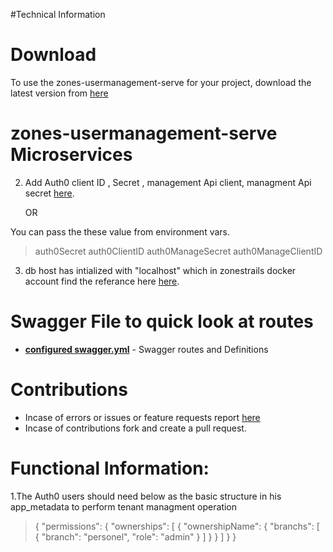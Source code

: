 #Technical Information

# Download

To use the zones-usermanagement-serve for your project, download the latest version from [here](https://github.com/sysgain/zones-usermanagement-serve/tree/ownership-serve)

# zones-usermanagement-serve Microservices


2. Add Auth0 client ID , Secret , management Api client, managment Api secret [here](https://github.com/sysgain/zones-usermanagement-serve/blob/ownership-serve/config/config.js). 
      
      OR 
  
  You can pass the these value from environment vars.

  > auth0Secret 
  > auth0ClientID
  > auth0ManageSecret
  > auth0ManageClientID

3. db host has intialized with  "localhost" which in zonestrails docker account find the referance here [here](https://github.com/sysgain/zones-usermanagement-serve/blob/ownership-serve/config/config.js). 




# Swagger File to quick look at routes
* [__configured swagger.yml__](https://github.com/sysgain/zones-usermanagement-serve/blob/ownership-serve/api/swagger/swagger.yaml) - Swagger routes and Definitions

# Contributions

* Incase of errors or issues or feature requests report [here](https://github.com/umar4sap/zones-usermanagement-serve/issues)
* Incase of contributions fork and create a pull request.


# Functional Information:

1.The Auth0 users should need below as the basic structure in his app_metadata to perform tenant managment operation
>{
  "permissions": {
    "ownerships": [
      {
        "ownershipName": {
          "branchs": [
            {
              "branch": "personel",
              "role": "admin"
            }
          ]
        }
      }
    ]
  }
>}

<!-- #Rules
OwnershipANIZATIONS:

![create ownerships](https://github.com/sysgain/zones-usermanagement-serve/blob/ownership-serve/img/delete-read-ownership.png)

branchS:

![create branch](https://github.com/sysgain/zones-usermanagement-serve/blob/ownership-serve/img/create%20branch.png) -->


